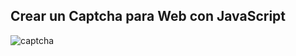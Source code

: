 ## Crear un Captcha para Web con JavaScript
![captcha](https://github.com/sapoclay/captcha/assets/6242827/c0e2928e-bb93-45a2-a4df-0b42f1a0e4a9)
